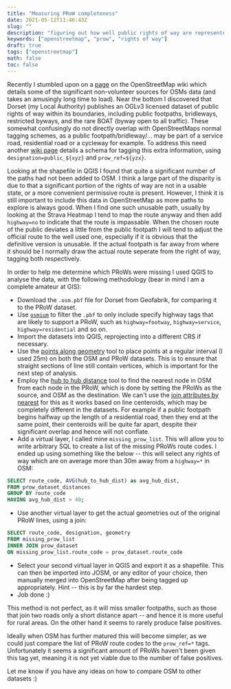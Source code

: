 ```yaml
---
title: "Measuring PRoW completeness"
date: 2021-05-12T11:46:43Z
slug: ""
description: "figuring out how well public rights of way are represented in OpenStreetMap"
keywords: ["openstreetmap", "prow", "rights of way"]
draft: true
tags: ["openstreetmap"]
math: false
toc: false
---
```


Recently I stumbled upon on a [page](https://wiki.openstreetmap.org/wiki/Contributors) on the OpenStreetMap wiki which details some of the significant non-volunteer sources for OSMs data (and takes an amusingly long time to load). Near the bottom I discovered that Dorset (my Local Authority) publishes an OGLv3 licensed dataset of public rights of way within its boundaries, including public footpaths, bridleways, restricted byways, and the rare BOAT (byway open to all traffic). These somewhat confusingly do not directly overlap with OpenStreetMaps normal tagging schemes, as a public footpath/bridleway/... may be part of a service road, residential road or a cycleway for example. To address this need another [wiki page](https://wiki.openstreetmap.org/wiki/Access_provisions_in_the_United_Kingdom#Public_Rights_of_Way) details a schema for tagging this extra information, using `designation=public_${xyz}` and `prow_ref=${yzx}`.

Looking at the shapefile in QGIS I found that quite a significant number of the paths had not been added to OSM. I think a large part of the disparity is due to that a significant portion of the rights of way are not in a usable state, or a more convenient permissive route is present. However, I think it is still important to include this data in OpenStreetMap as more paths to explore is always good. When I find one such unusable path, usually by looking at the Strava Heatmap I tend to map the route anyway and then add `highway=no` to indicate that the route is impassable. When the chosen route of the public deviates a little from the public footpath I will tend to adjust the official route to the well used one, especially if it is obvious that the definitive version is unusable. If the actual footpath is far away from where it should be I normally draw the actual route seperate from the right of way, tagging both respectively.

In order to help me determine which PRoWs were missing I used QGIS to analyse the data, with the following methodology (bear in mind I am a complete amateur at GIS):

* Download the `.osm.pbf` file for Dorset from Geofabrik, for comparing it to the PRoW dataset.
* Use [`osmium`](https://osmcode.org/osmium-tool/) to filter the `.pbf` to only include specify highway tags that are likely to support a PRoW, such as `highway=footway`, `highway=service`, `highway=residential` and so on. 
* Import the datasets into QGIS, reprojecting into a different CRS if necessary.
* Use the [points along geometry](https://docs.qgis.org/3.16/en/docs/user_manual/processing_algs/qgis/vectorgeometry.html#points-along-geometry) tool to place points at a regular interval (I used 25m) on both the OSM and PRoW datasets. This is to ensure that straight sections of line still contain vertices, which is important for the next step of analysis.
* Employ the [hub to hub distance](https://docs.qgis.org/3.16/en/docs/user_manual/processing_algs/qgis/vectoranalysis.html#distance-to-nearest-hub-points) tool to find the nearest node in OSM from each node in the PRoW, which is done by setting the PRoWs as the source, and OSM as the destination. We can't use the [join attributes by nearest](https://docs.qgis.org/3.16/en/docs/user_manual/processing_algs/qgis/vectorgeneral.html#qgisjoinbynearest) for this as it works based on line centeroids, which may be completely different in the datasets. For example if a public footpath begins halfway up the length of a residential road, then they end at the same point, their centeroids will be quite far apart, despite their significant overlap and hence will not conflate.
* Add a virtual layer, I called mine `missing_prow_list`. This will allow you to write arbitrary SQL to create a list of the missing PRoWs route codes. I ended up using something like the below -- this will select any rights of way which are on average more than 30m away from a `highway=*` in OSM:

```SQL
SELECT route_code, AVG(hub_to_hub_dist) as avg_hub_dist,
FROM prow_dataset_distances
GROUP BY route_code
HAVING avg_hub_dist > 40;
```

* Use another virtual layer to get the actual geometries out of the original PRoW lines, using a join:

```SQL
SELECT route_code, designation, geometry
FROM missing_prow_list
INNER JOIN prow_dataset
ON missing_prow_list.route_code = prow_dataset.route_code
```

* Select your second virtual layer in QGIS and export it as a shapefile. This can then be imported into JOSM, or any editor of your choice, then manually merged into OpenStreetMap after being tagged up appropriately. Hint -- this is by far the hardest step.
* Job done :)

This method is not perfect, as it will miss smaller footpaths, such as those that join two roads only a short distance apart -- and hence it is more useful for rural areas. On the other hand it seems to rarely produce false positives.

Ideally when OSM has further matured this will become simpler, as we could just compare the list of PRoW route codes to the `prow_ref=*` tags. Unfortunately it seems a significant amount of PRoWs haven't been given this tag yet, meaning it is not yet viable due to the number of false positives.

Let me know if you have any ideas on how to compare OSM to other datasets :)